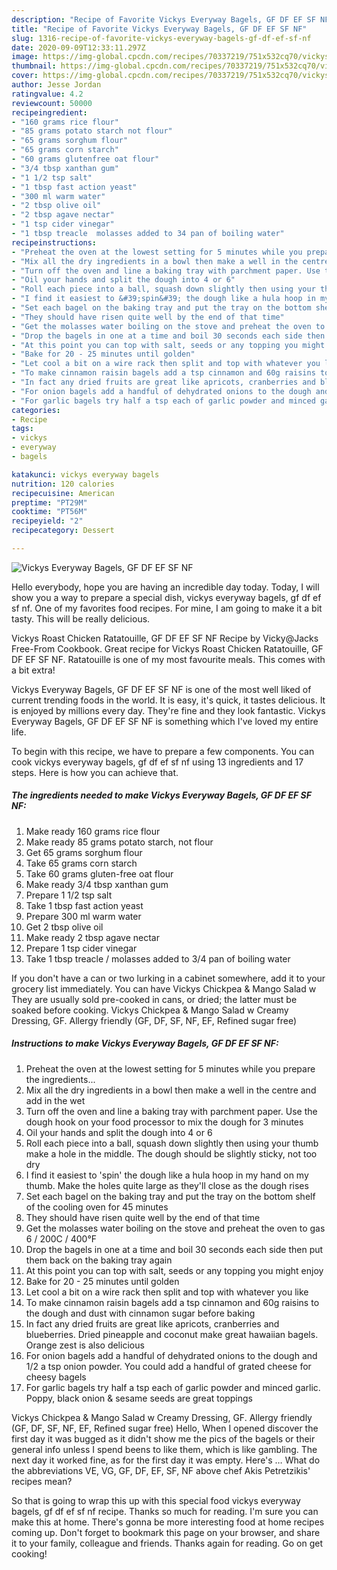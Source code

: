 ```yaml
---
description: "Recipe of Favorite Vickys Everyway Bagels, GF DF EF SF NF"
title: "Recipe of Favorite Vickys Everyway Bagels, GF DF EF SF NF"
slug: 1316-recipe-of-favorite-vickys-everyway-bagels-gf-df-ef-sf-nf
date: 2020-09-09T12:33:11.297Z
image: https://img-global.cpcdn.com/recipes/70337219/751x532cq70/vickys-everyway-bagels-gf-df-ef-sf-nf-recipe-main-photo.jpg
thumbnail: https://img-global.cpcdn.com/recipes/70337219/751x532cq70/vickys-everyway-bagels-gf-df-ef-sf-nf-recipe-main-photo.jpg
cover: https://img-global.cpcdn.com/recipes/70337219/751x532cq70/vickys-everyway-bagels-gf-df-ef-sf-nf-recipe-main-photo.jpg
author: Jesse Jordan
ratingvalue: 4.2
reviewcount: 50000
recipeingredient:
- "160 grams rice flour"
- "85 grams potato starch not flour"
- "65 grams sorghum flour"
- "65 grams corn starch"
- "60 grams glutenfree oat flour"
- "3/4 tbsp xanthan gum"
- "1 1/2 tsp salt"
- "1 tbsp fast action yeast"
- "300 ml warm water"
- "2 tbsp olive oil"
- "2 tbsp agave nectar"
- "1 tsp cider vinegar"
- "1 tbsp treacle  molasses added to 34 pan of boiling water"
recipeinstructions:
- "Preheat the oven at the lowest setting for 5 minutes while you prepare the ingredients..."
- "Mix all the dry ingredients in a bowl then make a well in the centre and add in the wet"
- "Turn off the oven and line a baking tray with parchment paper. Use the dough hook on your food processor to mix the dough for 3 minutes"
- "Oil your hands and split the dough into 4 or 6"
- "Roll each piece into a ball, squash down slightly then using your thumb make a hole in the middle. The dough should be slightly sticky, not too dry"
- "I find it easiest to &#39;spin&#39; the dough like a hula hoop in my hand on my thumb. Make the holes quite large as they&#39;ll close as the dough rises"
- "Set each bagel on the baking tray and put the tray on the bottom shelf of the cooling oven for 45 minutes"
- "They should have risen quite well by the end of that time"
- "Get the molasses water boiling on the stove and preheat the oven to gas 6 / 200C / 400°F"
- "Drop the bagels in one at a time and boil 30 seconds each side then put them back on the baking tray again"
- "At this point you can top with salt, seeds or any topping you might enjoy"
- "Bake for 20 - 25 minutes until golden"
- "Let cool a bit on a wire rack then split and top with whatever you like"
- "To make cinnamon raisin bagels add a tsp cinnamon and 60g raisins to the dough and dust with cinnamon sugar before baking"
- "In fact any dried fruits are great like apricots, cranberries and blueberries. Dried pineapple and coconut make great hawaiian bagels. Orange zest is also delicious"
- "For onion bagels add a handful of dehydrated onions to the dough and 1/2 a tsp onion powder. You could add a handful of grated cheese for cheesy bagels"
- "For garlic bagels try half a tsp each of garlic powder and minced garlic. Poppy, black onion &amp; sesame seeds are great toppings"
categories:
- Recipe
tags:
- vickys
- everyway
- bagels

katakunci: vickys everyway bagels 
nutrition: 120 calories
recipecuisine: American
preptime: "PT29M"
cooktime: "PT56M"
recipeyield: "2"
recipecategory: Dessert

---
```



![Vickys Everyway Bagels, GF DF EF SF NF](https://img-global.cpcdn.com/recipes/70337219/751x532cq70/vickys-everyway-bagels-gf-df-ef-sf-nf-recipe-main-photo.jpg)

Hello everybody, hope you are having an incredible day today. Today, I will show you a way to prepare a special dish, vickys everyway bagels, gf df ef sf nf. One of my favorites food recipes. For mine, I am going to make it a bit tasty. This will be really delicious.

Vickys Roast Chicken Ratatouille, GF DF EF SF NF Recipe by Vicky@Jacks Free-From Cookbook. Great recipe for Vickys Roast Chicken Ratatouille, GF DF EF SF NF. Ratatouille is one of my most favourite meals. This comes with a bit extra!

Vickys Everyway Bagels, GF DF EF SF NF is one of the most well liked of current trending foods in the world. It is easy, it's quick, it tastes delicious. It is enjoyed by millions every day. They're fine and they look fantastic. Vickys Everyway Bagels, GF DF EF SF NF is something which I've loved my entire life.


To begin with this recipe, we have to prepare a few components. You can cook vickys everyway bagels, gf df ef sf nf using 13 ingredients and 17 steps. Here is how you can achieve that.

<!--inarticleads1-->

##### The ingredients needed to make Vickys Everyway Bagels, GF DF EF SF NF:

1. Make ready 160 grams rice flour
1. Make ready 85 grams potato starch, not flour
1. Get 65 grams sorghum flour
1. Take 65 grams corn starch
1. Take 60 grams gluten-free oat flour
1. Make ready 3/4 tbsp xanthan gum
1. Prepare 1 1/2 tsp salt
1. Take 1 tbsp fast action yeast
1. Prepare 300 ml warm water
1. Get 2 tbsp olive oil
1. Make ready 2 tbsp agave nectar
1. Prepare 1 tsp cider vinegar
1. Take 1 tbsp treacle / molasses added to 3/4 pan of boiling water


If you don&#39;t have a can or two lurking in a cabinet somewhere, add it to your grocery list immediately. You can have Vickys Chickpea &amp; Mango Salad w They are usually sold pre-cooked in cans, or dried; the latter must be soaked before cooking. Vickys Chickpea &amp; Mango Salad w Creamy Dressing, GF. Allergy friendly (GF, DF, SF, NF, EF, Refined sugar free) 

<!--inarticleads2-->

##### Instructions to make Vickys Everyway Bagels, GF DF EF SF NF:

1. Preheat the oven at the lowest setting for 5 minutes while you prepare the ingredients...
1. Mix all the dry ingredients in a bowl then make a well in the centre and add in the wet
1. Turn off the oven and line a baking tray with parchment paper. Use the dough hook on your food processor to mix the dough for 3 minutes
1. Oil your hands and split the dough into 4 or 6
1. Roll each piece into a ball, squash down slightly then using your thumb make a hole in the middle. The dough should be slightly sticky, not too dry
1. I find it easiest to &#39;spin&#39; the dough like a hula hoop in my hand on my thumb. Make the holes quite large as they&#39;ll close as the dough rises
1. Set each bagel on the baking tray and put the tray on the bottom shelf of the cooling oven for 45 minutes
1. They should have risen quite well by the end of that time
1. Get the molasses water boiling on the stove and preheat the oven to gas 6 / 200C / 400°F
1. Drop the bagels in one at a time and boil 30 seconds each side then put them back on the baking tray again
1. At this point you can top with salt, seeds or any topping you might enjoy
1. Bake for 20 - 25 minutes until golden
1. Let cool a bit on a wire rack then split and top with whatever you like
1. To make cinnamon raisin bagels add a tsp cinnamon and 60g raisins to the dough and dust with cinnamon sugar before baking
1. In fact any dried fruits are great like apricots, cranberries and blueberries. Dried pineapple and coconut make great hawaiian bagels. Orange zest is also delicious
1. For onion bagels add a handful of dehydrated onions to the dough and 1/2 a tsp onion powder. You could add a handful of grated cheese for cheesy bagels
1. For garlic bagels try half a tsp each of garlic powder and minced garlic. Poppy, black onion &amp; sesame seeds are great toppings


Vickys Chickpea &amp; Mango Salad w Creamy Dressing, GF. Allergy friendly (GF, DF, SF, NF, EF, Refined sugar free) Hello, When I opened discover the first day it was bugged as it didn&#39;t show me the pics of the bagels or their general info unless I spend beens to like them, which is like gambling. The next day it worked fine, as for the first day it was empty. Here&#39;s … What do the abbreviations VE, VG, GF, DF, EF, SF, NF above chef Akis Petretzikis&#39; recipes mean? 

So that is going to wrap this up with this special food vickys everyway bagels, gf df ef sf nf recipe. Thanks so much for reading. I'm sure you can make this at home. There's gonna be more interesting food at home recipes coming up. Don't forget to bookmark this page on your browser, and share it to your family, colleague and friends. Thanks again for reading. Go on get cooking!

